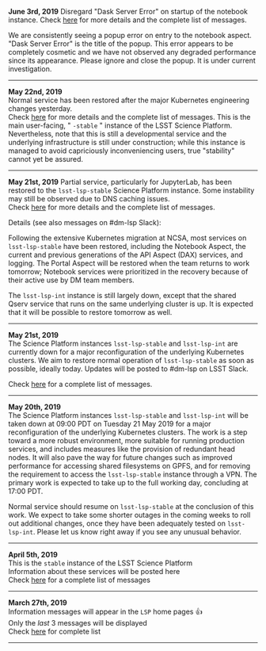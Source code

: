 **June 3rd, 2019**
Disregard "Dask Server Error" on startup of the notebook instance.
Check [here](https://github.com/lsst-dm/lsp-landing-page/blob/master/motd/stable.md) for more details and the complete list of messages.

We are consistently seeing a popup error on entry to the notebook aspect.
"Dask Server Error" is the title of the popup.
This error appears to be completely cosmetic and we have not observed any degraded performance since its appearance.
Please ignore and close the popup.
It is under current investigation.

---
**May 22nd, 2019**  
Normal service has been restored after the major Kubernetes engineering changes yesterday.  
Check [here](https://github.com/lsst-dm/lsp-landing-page/blob/master/motd/stable.md) for more details and the complete list of messages.
This is the main user-facing, " `-stable` " instance of the LSST Science Platform.  Nevertheless, note that this is still a developmental service and the underlying infrastructure is still under construction; while this instance is managed to avoid capriciously inconveniencing users, true "stability" cannot yet be assured.

---
**May 21st, 2019**
Partial service, particularly for JupyterLab, has been restored to the `lsst-lsp-stable` Science Platform instance.  Some instability may still be observed due to DNS caching issues.  
Check [here](https://github.com/lsst-dm/lsp-landing-page/blob/master/motd/stable.md) for more details and the complete list of messages.

Details (see also messages on #dm-lsp Slack):

Following the extensive Kubernetes migration at NCSA, most services on `lsst-lsp-stable` have been restored, including the Notebook Aspect, the current and previous generations of the API Aspect (DAX) services, and logging.  The Portal Aspect will be restored when the team returns to work tomorrow; Notebook services were prioritized in the recovery because of their active use by DM team members.

The `lsst-lsp-int` instance is still largely down, except that the shared Qserv service that runs on the same underlying cluster is up.  It is expected that it will be possible to restore tomorrow as well.

---
**May 21st, 2019**  
The Science Platform instances `lsst-lsp-stable` and `lsst-lsp-int` are currently down for a major reconfiguration of the underlying Kubernetes clusters.  We aim to restore normal operation of `lsst-lsp-stable` as soon as possible, ideally today.  Updates will be posted to #dm-lsp on LSST Slack.

Check [here](https://github.com/lsst-dm/lsp-landing-page/blob/master/motd/stable.md) for a complete list of messages.

---
**May 20th, 2019**  
The Science Platform instances `lsst-lsp-stable` and `lsst-lsp-int` will be taken down at 09:00 PDT on Tuesday 21 May 2019 for a major reconfiguration of the underlying Kubernetes clusters.
The work is a step toward a more robust environment, more suitable for running production services, and includes measures like the provision of redundant head nodes.
It will also pave the way for future changes such as improved performance for accessing shared filesystems on GPFS, and for removing the requirement to access the `lsst-lsp-stable` instance through a VPN.
The primary work is expected to take up to the full working day, concluding at 17:00 PDT.

Normal service should resume on `lsst-lsp-stable` at the conclusion of this work.
We expect to take some shorter outages in the coming weeks to roll out additional changes, once they have been adequately tested on `lsst-lsp-int`.
Please let us know right away if you see any unusual behavior.

---
**April 5th, 2019**  
This is the `stable` instance of the LSST Science Platform   
Information about these services will be posted here  
Check [here](https://github.com/lsst-dm/lsp-landing-page/blob/master/motd/stable.md) for a complete list of messages  

---
**March 27th, 2019**  
Information messages will appear in the `LSP` home pages :+1:  
Only the *last* 3 messages will be displayed  
Check [here](https://github.com/lsst-dm/lsp-landing-page/blob/master/motd/stable.md) for complete list  

---
